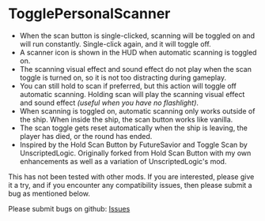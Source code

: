 # TogglePersonalScanner
- When the scan button is single-clicked, scanning will be toggled on and will run constantly. Single-click again, and it will toggle off.
- A scanner icon is shown in the HUD when automatic scanning is toggled on.
- The scanning visual effect and sound effect do not play when the scan toggle is turned on, so it is not too distracting during gameplay.
- You can still hold to scan if preferred, but this action will toggle off automatic scanning. Holding scan will play the scanning visual effect and sound effect *(useful when you have no flashlight)*.
- When scanning is toggled on, automatic scanning only works outside of the ship. When inside the ship, the scan button works like vanilla.
- The scan toggle gets reset automatically when the ship is leaving, the player has died, or the round has ended.
- Inspired by the Hold Scan Button by FutureSavior and Toggle Scan by UnscriptedLogic. Originally forked from Hold Scan Button with my own enhancements as well as a variation of UnscriptedLogic's mod.

This has not been tested with other mods. If you are interested, please give it a try, and if you encounter any compatibility issues, then please submit a bug as mentioned below.

Please submit bugs on github: [Issues](https://github.com/lukeprime/LethalCompany-TogglePersonalScanner/issues)